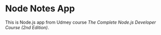 # Node Notes App

This is Node.js app from Udmey course _The Complete Node.js Developer Course (2nd Edition)_.
